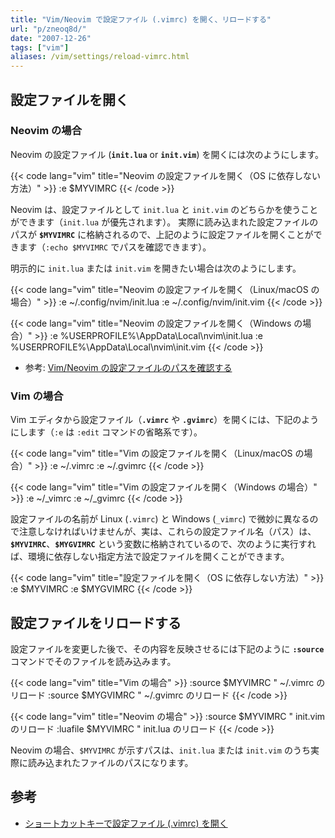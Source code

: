 ```yaml
---
title: "Vim/Neovim で設定ファイル (.vimrc) を開く、リロードする"
url: "p/zneoq8d/"
date: "2007-12-26"
tags: ["vim"]
aliases: /vim/settings/reload-vimrc.html
---
```


設定ファイルを開く
----

### Neovim の場合

Neovim の設定ファイル (__`init.lua`__ or __`init.vim`__) を開くには次のようにします。

{{< code lang="vim" title="Neovim の設定ファイルを開く（OS に依存しない方法）" >}}
:e $MYVIMRC
{{< /code >}}

Neovim は、設定ファイルとして `init.lua` と `init.vim` のどちらかを使うことができます（`init.lua` が優先されます）。
実際に読み込まれた設定ファイルのパスが __`$MYVIMRC`__ に格納されるので、上記のように設定ファイルを開くことができます（`:echo $MYVIMRC` でパスを確認できます）。

明示的に `init.lua` または `init.vim` を開きたい場合は次のようにします。

{{< code lang="vim" title="Neovim の設定ファイルを開く（Linux/macOS の場合）" >}}
:e ~/.config/nvim/init.lua
:e ~/.config/nvim/init.vim
{{< /code >}}

{{< code lang="vim" title="Neovim の設定ファイルを開く（Windows の場合）" >}}
:e %USERPROFILE%\AppData\Local\nvim\init.lua
:e %USERPROFILE%\AppData\Local\nvim\init.vim
{{< /code >}}

- 参考: [Vim/Neovim の設定ファイルのパスを確認する](/p/7mabuvq/)

### Vim の場合

Vim エディタから設定ファイル（__`.vimrc`__ や __`.gvimrc`__）を開くには、下記のようにします（`:e` は `:edit` コマンドの省略系です）。

{{< code lang="vim" title="Vim の設定ファイルを開く（Linux/macOS の場合）" >}}
:e ~/.vimrc
:e ~/.gvimrc
{{< /code >}}

{{< code lang="vim" title="Vim の設定ファイルを開く（Windows の場合）" >}}
:e ~/_vimrc
:e ~/_gvimrc
{{< /code >}}

設定ファイルの名前が Linux (`.vimrc`) と Windows (`_vimrc`) で微妙に異なるので注意しなければいけませんが、実は、これらの設定ファイル名（パス）は、__`$MYVIMRC`__、__`$MYGVIMRC`__ という変数に格納されているので、次のように実行すれば、環境に依存しない指定方法で設定ファイルを開くことができます。

{{< code lang="vim" title="設定ファイルを開く（OS に依存しない方法）" >}}
:e $MYVIMRC
:e $MYGVIMRC
{{< /code >}}


設定ファイルをリロードする
----

設定ファイルを変更した後で、その内容を反映させるには下記のように __`:source`__ コマンドでそのファイルを読み込みます。

{{< code lang="vim" title="Vim の場合" >}}
:source $MYVIMRC   " ~/.vimrc のリロード
:source $MYGVIMRC  " ~/.gvimrc のリロード
{{< /code >}}

{{< code lang="vim" title="Neovim の場合" >}}
:source $MYVIMRC   " init.vim のリロード
:luafile $MYVIMRC  " init.lua のリロード
{{< /code >}}

Neovim の場合、`$MYVIMRC` が示すパスは、`init.lua` または `init.vim` のうち実際に読み込まれたファイルのパスになります。


参考
----

- [ショートカットキーで設定ファイル (.vimrc) を開く](/p/r5fcfgk/)


